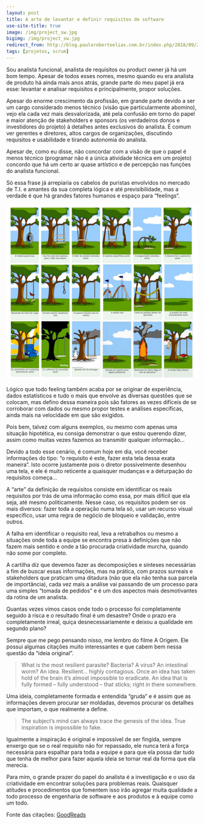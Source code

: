 ```yaml
---
layout: post
title: A arte de levantar e definir requisitos de software
use-site-title: true
image: /img/project_sw.jpg
bigimg: /img/project_sw.jpg
redirect_from: http://blog.paulorobertoelias.com.br/index.php/2018/09/25/a-arte-de-levantar-e-definir-requisitos-de-software/
tags: [projetos, scrum]
---
```


Sou analista funcional, analista de requisitos ou product owner já há um bom tempo. Apesar de todos esses nomes, mesmo quando eu era analista de produto há ainda mais anos atrás, grande parte do meu papel já era esse: levantar e analisar requisitos e principalmente, propor soluções.

Apesar do enorme crescimento da profissão, em grande parte devido a ser um cargo considerado menos técnico (visão que particularmente abomino), vejo ela cada vez mais desvalorizada, até pela confusão em torno do papel e maior atenção de stakeholders e sponsors (os verdadeiros donos e investidores do projeto) à detalhes antes exclusivos do analista. É comum ver gerentes e diretores, altos cargos de organizações, discutindo requisitos e usabilidade e tirando autonomia do analista.

Apesar de, como eu disse, não concordar com a visão de que o papel é menos técnico (programar não é a única atividade técnica em um projeto) concordo que há um certo ar quase artístico e de percepção nas funções do analista funcional.

Só essa frase já arrepiaria os cabelos de puristas envolvidos no mercado de T.I. e amantes da sua completa lógica e até previsibilidade, mas a verdade é que há grandes fatores humanos e espaço para “feelings“.

![imagem](../img/project_sw.jpg)

Lógico que todo feeling também acaba por se originar de experiência, dados estatísticos e tudo o mais que envolve as diversas questões que se colocam, mas defino dessa maneira pois são fatores as vezes difíceis de se corroborar com dados ou mesmo propor testes e análises específicas, ainda mais na velocidade em que são exigidos.

Pois bem, talvez com alguns exemplos, ou mesmo com apenas uma situação hipotética, eu consiga demonstrar o que estou querendo dizer, assim como muitas vezes fazemos ao transmitir qualquer informação…

Devido a todo esse cenário, é comum hoje em dia, você receber informações do tipo: “o requisito é este, fazer esta tela dessa exata maneira”. Isto ocorre justamente pois o diretor possivelmente desenhou uma tela, e ele é muito reticente a quaisquer mudanças e a deturpação do requisitos começa…

A “arte” da definição de requisitos consiste em identificar os reais requisitos por trás de uma informação como essa, por mais difícil que ela seja, até mesmo politicamente. Nesse caso, os requisitos podem ser os mais diversos: fazer toda a operação numa tela só, usar um recurso visual específico, usar uma regra de negócio de bloqueio e validação, entre outros.

A falha em identificar o requisito real, leva a retrabalhos ou mesmo a situações onde toda a equipe se encontra presa à definições que não fazem mais sentido e onde a tão procurada criatividade murcha, quando não some por completo.

A cartilha diz que devemos fazer as decomposições e sínteses necessárias a fim de buscar essas informações, mas na prática, com prazos surreais e stakeholders que praticam uma ditadura (não que ela não tenha sua parcela de importância), cada vez mais a análise vai passando de um processo para uma simples “tomada de pedidos” e é um dos aspectos mais desmotivantes da rotina de um analista.

Quantas vezes vimos casos onde todo o processo foi completamente seguido à risca e o resultado final é um desastre? Onde o prazo era completamente irreal, quiça desnecessariamente e deixou a qualidade em segundo plano?

Sempre que me pego pensando nisso, me lembro do filme A Origem. Ele possui algumas citações muito interessantes e que cabem bem nessa questão da “ideia original”.

> What is the most resilient parasite? Bacteria? A virus? An intestinal worm? An idea. Resilient… highly contagious. Once an idea has taken hold of the brain it’s almost impossible to eradicate. An idea that is fully formed – fully understood – that sticks; right in there somewhere.

Uma ideia, completamente formada e entendida “gruda” e é assim que as informações devem procurar ser moldadas, devemos procurar os detalhes que importam, o que realmente a define.

> The subject’s mind can always trace the genesis of the idea. True inspiration is impossible to fake.

Igualmente a inspiração é original e impossível de ser fingida, sempre enxergo que se o real requisito não for repassado, ele nunca terá a força necessária para espalhar para toda a equipe e para que ela possa dar tudo que tenha de melhor para fazer aquela ideia se tornar real da forma que ela merecia.

Para mim, o grande prazer do papel do analista é a investigação e o uso da criatividade em encontrar soluções para problemas reais. Quaisquer atitudes e procedimentos que fomentem isso irão agregar muita qualidade a todo processo de engenharia de software e aos produtos e à equipe como um todo.

Fonte das citações: [GoodReads](https://www.goodreads.com/work/quotes/13433807-inception-the-shooting-script)